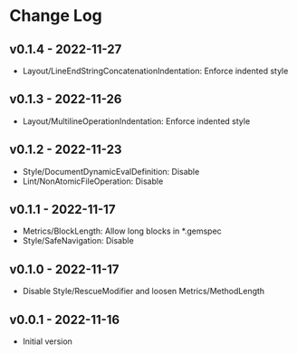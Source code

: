 Change Log
========================================

v0.1.4 - 2022-11-27
----------------------------------------

- Layout/LineEndStringConcatenationIndentation: Enforce indented style


v0.1.3 - 2022-11-26
----------------------------------------

- Layout/MultilineOperationIndentation: Enforce indented style


v0.1.2 - 2022-11-23
----------------------------------------

- Style/DocumentDynamicEvalDefinition: Disable
- Lint/NonAtomicFileOperation: Disable


v0.1.1 - 2022-11-17
----------------------------------------

- Metrics/BlockLength: Allow long blocks in *.gemspec
- Style/SafeNavigation: Disable


v0.1.0 - 2022-11-17
----------------------------------------

- Disable Style/RescueModifier and loosen Metrics/MethodLength


v0.0.1 - 2022-11-16
----------------------------------------

- Initial version


